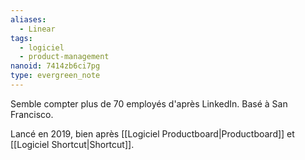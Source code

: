 ```yaml
---
aliases:
  - Linear
tags:
  - logiciel
  - product-management
nanoid: 7414zb6ci7pg
type: evergreen_note
---
```

Semble compter plus de 70 employés d'après LinkedIn.
Basé à San Francisco.

Lancé en 2019, bien après [[Logiciel Productboard|Productboard]] et [[Logiciel Shortcut|Shortcut]].

